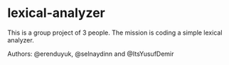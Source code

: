 # lexical-analyzer
This is a group project of 3 people. The mission is coding a simple lexical analyzer.

Authors: @erenduyuk, @selnaydinn and @ItsYusufDemir
